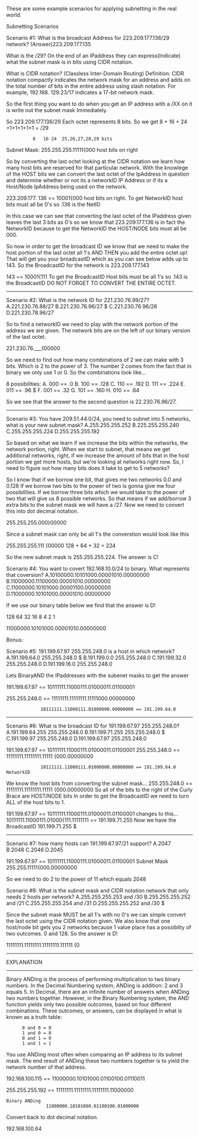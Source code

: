 These are some example scenarios for applying subnetting in the real world.

Subnetting Scenarios


Scenario #1: What is the broadcast Address for 223.209.177.136/29 network?  (Answer)223.209.177.135

What is the /29? On the end of an IPaddress they can express(Indicate) what the subnet mask is in bits using CIDR notation.

What is CIDR notation? (Classless Inter-Domain Routing) 
Definition:
CIDR notation compactly indicates the network mask for an address and adds on the total number of bits in the entire address using slash notation. For example, 192.168. 129.23/17 indicates a 17-bit network mask.

So the first thing you want to do when you get an IP address with a /XX on it is write out the subnet mask Immediately.

So 223.209.177.136/29
Each octet represents 8 bits. So we get 8 + 16 + 24 +1+1+1+1+1 = /29

              8   16 24  25,26,27,28,29 bits
Subnet Mask: 255.255.255.11111{000  host bits on right

So by converting the last octet looking at the CIDR notation we learn how many host bits are reserved for that particular network. With the knowlege of the HOST bits we can convert the last octet of the IpAddress in question and determine whether or not its a networkID IP Address or if its a Host/Node IpAddress being used on the network.


223.209.177.   136 == 10001{000  host bits on right. To get NetworkID host bits must all be 0's so .136 is the NetID

In this case we can see that converting the last octet of the IPaddress given leaves the last 3 bits as 0's so we know that 223.209.177.136 is in fact the NetworkID because to get the NetworkID the HOST/NODE bits must all be 000.  


So now in order to get the broadcast ID we know that we need to make the host portion of the last octet all 1's AND THEN you add the entire octet up! That will get you your broadcastID which as you can see below adds up to 143. So the BroadcastID for the network is 223.209.177.143

143 == 10001{111  To get the BroadcastID Host bits must be all 1's so .143 is the BroadcastID DO NOT FORGET TO CONVERT THE ENTIRE OCTET.

------------------------------------------------------------------------------------------


Scenario #2: What is the network ID for 221.230.76.99/27?
A.221.230.76.88/27
B.221.230.76.96/27  $
C.221.230.76.96/26
D.221.230.78.96/27

So to find a networkID we need to play with the network portion of the address we are given. The network bits are on the left of our binary version of the last octet.

221.230.76.___{00000

So we need to find out how many combinations of 2 we can make with 3 bits. Which is 2 to the power of 3. The number 2 comes from the fact that in binary we only use 1 or 0. So the combinations look like...

8 possibilities:
A. 000 ==  .0
B. 100 ==  .128 
C. 110 ==  .192
D. 111 ==  .224
E. 011 ==  .96  $
F. 001 ==  .32
G. 101 ==  .160
H. 010 ==  .64

So we see that the answer to the second question is 22.230.76.96/27.

-----------------------------------------------------------------------------------------

Scenario #3: You have 209.51.44.0/24, you need to subnet into 5 networks, what is your new subnet mask?
A.255.255.255.252
B.225.255.255.240
C.255.255.255.224
D.255.255.255.192

So based on what we learn if we increase the bits within the networks, the network portion, right. When we start to subnet, that means we get additional networks, right, if we increase the amount of bits that in the host portion we get more hosts, but we're looking at networks right now. So, I need to figure out how many bits does it take to get to 5 networks?

So I know that if we borrow one bit, that gives me two networks 0.0 and 0.128
If we borrow two bits to the power of two is gonna give me four possibilities.
If we borrow three bits which we would take to the power of two that will give us 8 possible networks.
So that means if we add/borrow 3 extra bits to the subnet mask we will have a /27.
Now we need to convert this into dot decimal notation.

255.255.255.000}00000

Since a subnet mask can only be all 1's the converstion would look like this

255.255.255.111 {00000  128 + 64 + 32 = 224

So the new subnet mask is 255.255.255.224. The answer is C!


Scenario #4: You want to covert 192.168.10.0/24 to binary. What represents that coversion?
A.10100000.10101000.00001010.00000000
B.11000000.11100000.00001010.00000000
C.11000000.10101000.00001100.00000000
D.11000000.10101000.00001010.00000000

If we use our binary table below we find that the answer is D! 

128  64  32  16  8  4  2  1  

11000000.10101000.00001010.00000000







Bonus:

Scenario #5: 191.199.67.97 255.255.248.0 is a host in which network?
A.191.199.64.0 255.255.248.0 $
B.191.199.0.0 255.255.248.0
C.191.199.32.0 255.255.248.0
D.191.199.16.0 255.255.248.0

Lets BinaryAND the IPaddresses with the subenet masks to get the answer 

191.199.67.97 == 10111111.11000111.01000011.01100001

255.255.248.0 == 11111111.11111111.11111000.00000000

                 10111111.11000111.01000000.00000000 == 191.199.64.0

---------------------------------------------------------------------------------------

Scenario #6: What is the broadcast ID for 191.199.67.97 255.255.248.0?
A.191.199.64.255    255.255.248.0
B.191.199.71.255    255.255.248.0   $
C.191.199.97        255.255.248.0
D.191.199.67.97     255.255.248.0

191.199.67.97 == 10111111.11000111.01000011.01100001
255.255.248.0 == 11111111.11111111.11111 {000.00000000

                 10111111.11000111.01000000.00000000 == 191.199.64.0 NetworkID
                
We know the host bits from converting the subnet mask... 255.255.248.0 == 11111111.11111111.11111 {000.00000000
So all of the bits to the right of the Curly Brace are HOST/NODE bits
In order to get the BroadcastID we need to turn ALL of the host bits to 1. 

191.199.67.97 == 10111111.11000111.01000011.01100001 changes to this...  10111111.11000111.01000{111.11111111 == 191.199.71.255 Now we have the BroadcastID 191.199.71.255 $


-------------------------------------------------------------------------------------------------

Scenario #7: how many hosts can 191.199.67.97/21 support?
A.2047	
B.2048
C.2046
D.2045


191.199.67.97 == 10111111.11000111.01000011.01100001
Subnet Mask 255.255.11111{000.00000000 

So we need to do 2 to the power of 11 which equals 2048





Scenario #8: What is the subnet mask and CIDR notation network that only needs 2 hosts per network?
A.255.255.255.253 and /30
B.255.255.255.252 and /21
C.255.255.255.254 and /31
D.255.255.255.252 and /30  $

Since the subnet mask MUST be all 1's with no 0's we can simple convert the last octet using the CIDR notation given.  We also know that one host/node bit gets you 2 networks because 1 value place has a possiblity of two outcomes. 0 and 128. So the answer is D!

11111111.11111111.11111111.111111 {0

----------------------------------------------------------------------------------

EXPLANATION

------------------------------------------------------------------------------------


Binary ANDing is the process of performing multiplication to two binary numbers. In the Decimal Numbering system, ANDing is addition: 2 and 3 equals 5. In Decimal, there are an infinite number of answers when ANDing two numbers together. However, in the Binary Numbering system, the AND function yields only two possible outcomes, based on four different combinations. These outcomes, or answers, can be displayed in what is known as a truth table:


          0 and 0 = 0
          1 and 0 = 0
          0 and 1 = 0
          1 and 1 = 1

You use ANDing most often when comparing an IP address to its subnet mask. The end result of ANDing these two numbers together is to yield the network number of that address.


192.168.100.115 == 11000000.10101000.01100100.01110011

255.255.255.192 == 11111111.11111111.11111111.11000000

    Binary ANDing
                   11000000.10101000.01100100.01000000

Convert back to dot decimal notation.

192.168.100.64
